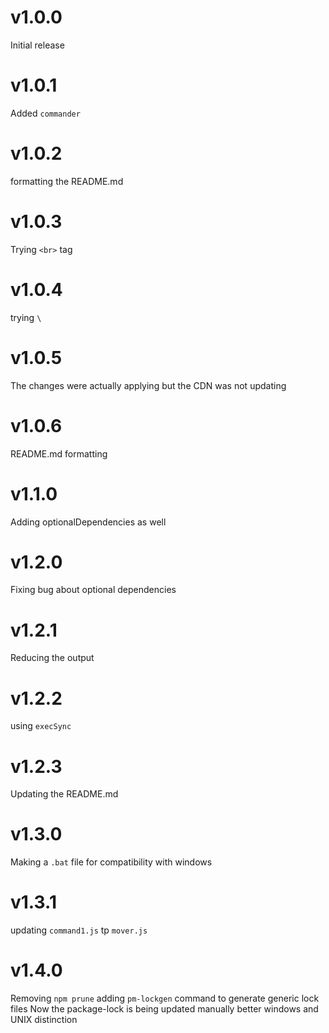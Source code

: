 # v1.0.0
Initial release
# v1.0.1
Added `commander`
# v1.0.2
formatting the README.md
# v1.0.3
Trying `<br>` tag
# v1.0.4
trying `\`
# v1.0.5
The changes were actually applying but the CDN was not updating
# v1.0.6
README.md formatting
# v1.1.0
Adding optionalDependencies as well
# v1.2.0
Fixing bug about optional dependencies
# v1.2.1
Reducing the output
# v1.2.2
using `execSync`
# v1.2.3
Updating the README.md
# v1.3.0
Making a `.bat` file for compatibility with windows
# v1.3.1
updating `command1.js` tp `mover.js`
# v1.4.0
Removing `npm prune`
adding `pm-lockgen` command to generate generic lock files
Now the package-lock is being updated manually 
better windows and UNIX distinction